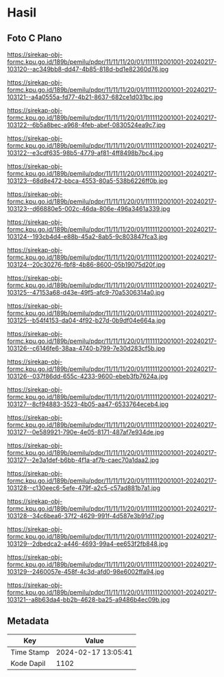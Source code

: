 # Hasil

## Foto C Plano

https://sirekap-obj-formc.kpu.go.id/189b/pemilu/pdpr/11/11/11/20/01/1111112001001-20240217-103120--ac349bb8-dd47-4b85-818d-bd1e82360d76.jpg

https://sirekap-obj-formc.kpu.go.id/189b/pemilu/pdpr/11/11/11/20/01/1111112001001-20240217-103121--a4a0555a-fd77-4b21-8637-682ce1d031bc.jpg

https://sirekap-obj-formc.kpu.go.id/189b/pemilu/pdpr/11/11/11/20/01/1111112001001-20240217-103122--6b5a8bec-a968-4feb-abef-0830524ea9c7.jpg

https://sirekap-obj-formc.kpu.go.id/189b/pemilu/pdpr/11/11/11/20/01/1111112001001-20240217-103122--e3cdf635-98b5-4779-af81-4ff8498b7bc4.jpg

https://sirekap-obj-formc.kpu.go.id/189b/pemilu/pdpr/11/11/11/20/01/1111112001001-20240217-103123--68d8e472-bbca-4553-80a5-538b6226ff0b.jpg

https://sirekap-obj-formc.kpu.go.id/189b/pemilu/pdpr/11/11/11/20/01/1111112001001-20240217-103123--d66880e5-002c-46da-806e-496a3461a339.jpg

https://sirekap-obj-formc.kpu.go.id/189b/pemilu/pdpr/11/11/11/20/01/1111112001001-20240217-103124--193cb4d4-e88b-45a2-8ab5-9c803847fca3.jpg

https://sirekap-obj-formc.kpu.go.id/189b/pemilu/pdpr/11/11/11/20/01/1111112001001-20240217-103124--20c30276-fbf8-4b86-8600-05b19075d20f.jpg

https://sirekap-obj-formc.kpu.go.id/189b/pemilu/pdpr/11/11/11/20/01/1111112001001-20240217-103125--47153a68-d43e-49f5-afc9-70a5306314a0.jpg

https://sirekap-obj-formc.kpu.go.id/189b/pemilu/pdpr/11/11/11/20/01/1111112001001-20240217-103125--b54f4153-da04-4f92-b27d-0b9df04e664a.jpg

https://sirekap-obj-formc.kpu.go.id/189b/pemilu/pdpr/11/11/11/20/01/1111112001001-20240217-103126--c6146fe6-38aa-4740-b799-7e30d283cf5b.jpg

https://sirekap-obj-formc.kpu.go.id/189b/pemilu/pdpr/11/11/11/20/01/1111112001001-20240217-103126--037f86dd-655c-4233-9600-ebeb3fb7624a.jpg

https://sirekap-obj-formc.kpu.go.id/189b/pemilu/pdpr/11/11/11/20/01/1111112001001-20240217-103127--8cf94883-3523-4b05-aa47-6533764eceb4.jpg

https://sirekap-obj-formc.kpu.go.id/189b/pemilu/pdpr/11/11/11/20/01/1111112001001-20240217-103127--0e589921-790e-4e05-8171-487af7e934de.jpg

https://sirekap-obj-formc.kpu.go.id/189b/pemilu/pdpr/11/11/11/20/01/1111112001001-20240217-103127--2e3a1def-b6bb-4f1a-af7b-caec70a1daa2.jpg

https://sirekap-obj-formc.kpu.go.id/189b/pemilu/pdpr/11/11/11/20/01/1111112001001-20240217-103128--c130eec6-5efe-479f-a2c5-c57ad881b7a1.jpg

https://sirekap-obj-formc.kpu.go.id/189b/pemilu/pdpr/11/11/11/20/01/1111112001001-20240217-103128--34c6bea6-37f2-4629-991f-4d587e3b91d7.jpg

https://sirekap-obj-formc.kpu.go.id/189b/pemilu/pdpr/11/11/11/20/01/1111112001001-20240217-103129--2dbedca2-a446-4693-99a4-ee653f2fb848.jpg

https://sirekap-obj-formc.kpu.go.id/189b/pemilu/pdpr/11/11/11/20/01/1111112001001-20240217-103129--2460057e-458f-4c3d-afd0-98e6002ffa94.jpg

https://sirekap-obj-formc.kpu.go.id/189b/pemilu/pdpr/11/11/11/20/01/1111112001001-20240217-103121--a8b63da4-bb2b-4628-ba25-a9486b4ec09b.jpg


## Metadata

| Key        | Value               |
| ---------- | ------------------- |
| Time Stamp | 2024-02-17 13:05:41 |
| Kode Dapil | 1102                |




